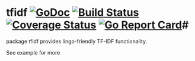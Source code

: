 # tfidf  [![GoDoc](https://godoc.org/github.com/go-nlp/tfidf?status.svg)](https://godoc.org/github.com/go-nlp/tfidf) [![Build Status](https://travis-ci.org/go-nlp/tfidf.svg?branch=master)](https://travis-ci.org/go-nlp/tfidf) [![Coverage Status](https://coveralls.io/repos/github/go-nlp/tfidf/badge.svg?branch=master)](https://coveralls.io/github/go-nlp/tfidf?branch=master) [![Go Report Card](https://goreportcard.com/badge/github.com/go-nlp/tfidf)](https://goreportcard.com/report/github.com/go-nlp/tfidf)#

package tfidf provides lingo-friendly TF-IDF functionality. 

See example for more